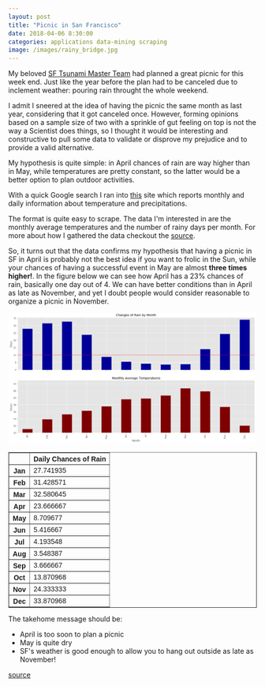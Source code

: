 ```yaml
--- 
layout: post 
title: "Picnic in San Francisco" 
date: 2018-04-06 8:30:00 
categories: applications data-mining scraping 
image: /images/rainy_bridge.jpg
---
```





My beloved [SF Tsunami Master Team](http://sftsunami.org/) had planned a great picnic for this week end. Just like the year before the plan had to be canceled due to inclement weather: pouring rain throught the whole weekend.


I admit I sneered at the idea of having the picnic the same month as last year, considering that it got canceled once. However, forming opinions based on a sample size of two with a sprinkle of gut feeling on top is not the way a Scientist does things, so I thought it would be interesting and constructive to pull some data to validate or disprove my prejudice and to provide a valid alternative.

My hypothesis is quite simple: in April chances of rain are way higher than in May, while temperatures are pretty constant, so the latter would be a better option to plan outdoor activities.


With a quick Google search I ran into [this](ggweather.com) site which reports monthly and daily information about temperature and precipitations. 

The format is quite easy to scrape. The data I'm interested in are the monthly average temperatures and the number of rainy days per month. For more about how I gathered the data checkout the [source](https://github.com/mrpozzi/mrpozzi.github.io/blob/master/notebooks/PicnicInSF.ipynb).


So, it turns out that the data confirms my hypothesis that having a picnic in SF in April is probably not the best idea if you want to frolic in the Sun, while your chances of having a successful event in May are almost **three times higher!**. In the figure below we can see how April has a 23% chances of rain, basically one day out of 4. We can have better conditions than in April as late as November, and yet I doubt people would consider reasonable to organize a picnic in November.


![png](/images/PicnicInSF_9_1.png)




<div>
  <style>
.dataframe {
    font-family: "Trebuchet MS", Arial, Helvetica, sans-serif;
    border-collapse: collapse;
    width: 100%;
}

.dataframe td, .customers th {
    border: 1px solid #F5EFED;
    padding: 8px;
}

.dataframe tr:nth-child(even){background-color: #f2f2f2;}

.dataframe tr:hover {background-color: #F5EFED;}

.dataframe th {
    padding-top: 12px;
    padding-bottom: 12px;
    text-align: left;
    background-color: #546A76;
    color: white;
}
</style>

<table border="1" class="dataframe">
  <thead>
    <tr style="text-align: right;">
      <th></th>
      <th>Daily Chances of Rain</th>
    </tr>
  </thead>
  <tbody>
    <tr>
      <th>Jan</th>
      <td>27.741935</td>
    </tr>
    <tr>
      <th>Feb</th>
      <td>31.428571</td>
    </tr>
    <tr>
      <th>Mar</th>
      <td>32.580645</td>
    </tr>
    <tr>
      <th>Apr</th>
      <td>23.666667</td>
    </tr>
    <tr>
      <th>May</th>
      <td>8.709677</td>
    </tr>
    <tr>
      <th>Jun</th>
      <td>5.416667</td>
    </tr>
    <tr>
      <th>Jul</th>
      <td>4.193548</td>
    </tr>
    <tr>
      <th>Aug</th>
      <td>3.548387</td>
    </tr>
    <tr>
      <th>Sep</th>
      <td>3.666667</td>
    </tr>
    <tr>
      <th>Oct</th>
      <td>13.870968</td>
    </tr>
    <tr>
      <th>Nov</th>
      <td>24.333333</td>
    </tr>
    <tr>
      <th>Dec</th>
      <td>33.870968</td>
    </tr>
  </tbody>
</table>
</div>



The takehome message should be:
- April is too soon to plan a picnic
- May is quite dry
- SF's weather is good enough to allow you to hang out outside as late as November!

[source](https://github.com/mrpozzi/mrpozzi.github.io/blob/master/notebooks/PicnicInSF.ipynb)
